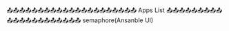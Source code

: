 📤️📤️📤️📤️📤️📤️📤️📤️📤️📤️📤️📤️📤️📤️📤️📤️📤️📤️📤️📤️📤️  Apps List  📤️📤️📤️📤️📤️📤️📤️📤️📤️📤️📤️📤️📤️📤️📤️📤️📤️📤️📤️📤️📤️
semaphore(Ansanble UI)
